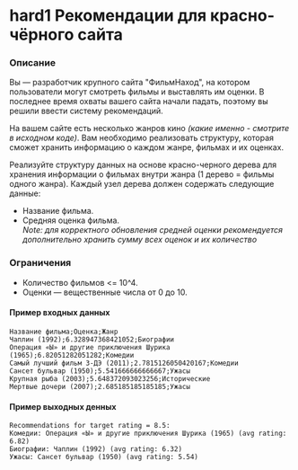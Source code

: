 # hard1 Рекомендации для красно-чёрного сайта

### Описание
Вы — разработчик крупного сайта "ФильмНаход", на котором пользователи могут смотреть фильмы и выставлять им оценки. В последнее время охваты вашего сайта начали падать, поэтому вы решили ввести систему рекомендаций.

На вашем сайте есть несколько жанров кино *(какие именно - смотрите в исходном коде)*. Вам необходимо реализовать структуру, которая сможет хранить информацию о каждом жанре, фильмах и их оценках.

Реализуйте структуру данных на основе красно-черного дерева для хранения информации о фильмах внутри жанра (1 дерево = фильмы одного жанра). Каждый узел дерева должен содержать следующие данные:

- Название фильма.
- Средняя оценка фильма.  
  *Note: для корректного обновления средней оценки рекомендуется дополнительно хранить сумму всех оценок и их количество*


### Ограничения 
- Количество фильмов <= 10^4.
- Оценки — вещественные числа от 0 до 10.

#### Пример входных данных
```
Название фильма;Оценка;Жанр
Чаплин (1992);6.328947368421052;Биографии
Операция «Ы» и другие приключения Шурика (1965);6.82051282051282;Комедии
Самый лучший фильм 3-ДЭ (2011);2.7815126050420167;Комедии
Сансет бульвар (1950);5.541666666666667;Ужасы
Крупная рыба (2003);5.648372093023256;Исторические
Мертвые дочери (2007);2.685185185185185;Ужасы
```

#### Пример выходных денных
```
Recommendations for target rating = 8.5:
Комедии: Операция «Ы» и другие приключения Шурика (1965) (avg rating: 6.82)
Биографии: Чаплин (1992) (avg rating: 6.32)
Ужасы: Сансет бульвар (1950) (avg rating: 5.54)
```